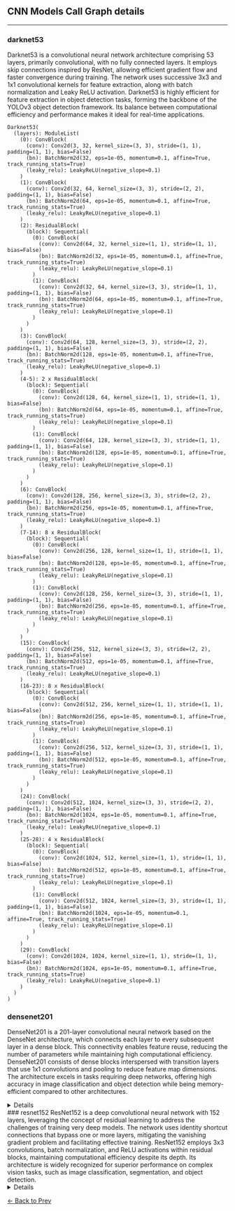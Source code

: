 ## CNN Models Call Graph details
---
### darknet53
Darknet53 is a convolutional neural network architecture comprising 53 layers, primarily convolutional, with no fully connected layers. It employs skip connections inspired by ResNet, allowing efficient gradient flow and faster convergence during training. The network uses successive 3x3 and 1x1 convolutional kernels for feature extraction, along with batch normalization and Leaky ReLU activation. Darknet53 is highly efficient for feature extraction in object detection tasks, forming the backbone of the YOLOv3 object detection framework. Its balance between computational efficiency and performance makes it ideal for real-time applications.


```
Darknet53(
  (layers): ModuleList(
    (0): ConvBlock(
      (conv): Conv2d(3, 32, kernel_size=(3, 3), stride=(1, 1), padding=(1, 1), bias=False)
      (bn): BatchNorm2d(32, eps=1e-05, momentum=0.1, affine=True, track_running_stats=True)
      (leaky_relu): LeakyReLU(negative_slope=0.1)
    )
    (1): ConvBlock(
      (conv): Conv2d(32, 64, kernel_size=(3, 3), stride=(2, 2), padding=(1, 1), bias=False)
      (bn): BatchNorm2d(64, eps=1e-05, momentum=0.1, affine=True, track_running_stats=True)
      (leaky_relu): LeakyReLU(negative_slope=0.1)
    )
    (2): ResidualBlock(
      (block): Sequential(
        (0): ConvBlock(
          (conv): Conv2d(64, 32, kernel_size=(1, 1), stride=(1, 1), bias=False)
          (bn): BatchNorm2d(32, eps=1e-05, momentum=0.1, affine=True, track_running_stats=True)
          (leaky_relu): LeakyReLU(negative_slope=0.1)
        )
        (1): ConvBlock(
          (conv): Conv2d(32, 64, kernel_size=(3, 3), stride=(1, 1), padding=(1, 1), bias=False)
          (bn): BatchNorm2d(64, eps=1e-05, momentum=0.1, affine=True, track_running_stats=True)
          (leaky_relu): LeakyReLU(negative_slope=0.1)
        )
      )
    )
    (3): ConvBlock(
      (conv): Conv2d(64, 128, kernel_size=(3, 3), stride=(2, 2), padding=(1, 1), bias=False)
      (bn): BatchNorm2d(128, eps=1e-05, momentum=0.1, affine=True, track_running_stats=True)
      (leaky_relu): LeakyReLU(negative_slope=0.1)
    )
    (4-5): 2 x ResidualBlock(
      (block): Sequential(
        (0): ConvBlock(
          (conv): Conv2d(128, 64, kernel_size=(1, 1), stride=(1, 1), bias=False)
          (bn): BatchNorm2d(64, eps=1e-05, momentum=0.1, affine=True, track_running_stats=True)
          (leaky_relu): LeakyReLU(negative_slope=0.1)
        )
        (1): ConvBlock(
          (conv): Conv2d(64, 128, kernel_size=(3, 3), stride=(1, 1), padding=(1, 1), bias=False)
          (bn): BatchNorm2d(128, eps=1e-05, momentum=0.1, affine=True, track_running_stats=True)
          (leaky_relu): LeakyReLU(negative_slope=0.1)
        )
      )
    )
    (6): ConvBlock(
      (conv): Conv2d(128, 256, kernel_size=(3, 3), stride=(2, 2), padding=(1, 1), bias=False)
      (bn): BatchNorm2d(256, eps=1e-05, momentum=0.1, affine=True, track_running_stats=True)
      (leaky_relu): LeakyReLU(negative_slope=0.1)
    )
    (7-14): 8 x ResidualBlock(
      (block): Sequential(
        (0): ConvBlock(
          (conv): Conv2d(256, 128, kernel_size=(1, 1), stride=(1, 1), bias=False)
          (bn): BatchNorm2d(128, eps=1e-05, momentum=0.1, affine=True, track_running_stats=True)
          (leaky_relu): LeakyReLU(negative_slope=0.1)
        )
        (1): ConvBlock(
          (conv): Conv2d(128, 256, kernel_size=(3, 3), stride=(1, 1), padding=(1, 1), bias=False)
          (bn): BatchNorm2d(256, eps=1e-05, momentum=0.1, affine=True, track_running_stats=True)
          (leaky_relu): LeakyReLU(negative_slope=0.1)
        )
      )
    )
    (15): ConvBlock(
      (conv): Conv2d(256, 512, kernel_size=(3, 3), stride=(2, 2), padding=(1, 1), bias=False)
      (bn): BatchNorm2d(512, eps=1e-05, momentum=0.1, affine=True, track_running_stats=True)
      (leaky_relu): LeakyReLU(negative_slope=0.1)
    )
    (16-23): 8 x ResidualBlock(
      (block): Sequential(
        (0): ConvBlock(
          (conv): Conv2d(512, 256, kernel_size=(1, 1), stride=(1, 1), bias=False)
          (bn): BatchNorm2d(256, eps=1e-05, momentum=0.1, affine=True, track_running_stats=True)
          (leaky_relu): LeakyReLU(negative_slope=0.1)
        )
        (1): ConvBlock(
          (conv): Conv2d(256, 512, kernel_size=(3, 3), stride=(1, 1), padding=(1, 1), bias=False)
          (bn): BatchNorm2d(512, eps=1e-05, momentum=0.1, affine=True, track_running_stats=True)
          (leaky_relu): LeakyReLU(negative_slope=0.1)
        )
      )
    )
    (24): ConvBlock(
      (conv): Conv2d(512, 1024, kernel_size=(3, 3), stride=(2, 2), padding=(1, 1), bias=False)
      (bn): BatchNorm2d(1024, eps=1e-05, momentum=0.1, affine=True, track_running_stats=True)
      (leaky_relu): LeakyReLU(negative_slope=0.1)
    )
    (25-28): 4 x ResidualBlock(
      (block): Sequential(
        (0): ConvBlock(
          (conv): Conv2d(1024, 512, kernel_size=(1, 1), stride=(1, 1), bias=False)
          (bn): BatchNorm2d(512, eps=1e-05, momentum=0.1, affine=True, track_running_stats=True)
          (leaky_relu): LeakyReLU(negative_slope=0.1)
        )
        (1): ConvBlock(
          (conv): Conv2d(512, 1024, kernel_size=(3, 3), stride=(1, 1), padding=(1, 1), bias=False)
          (bn): BatchNorm2d(1024, eps=1e-05, momentum=0.1, affine=True, track_running_stats=True)
          (leaky_relu): LeakyReLU(negative_slope=0.1)
        )
      )
    )
    (29): ConvBlock(
      (conv): Conv2d(1024, 1024, kernel_size=(1, 1), stride=(1, 1), bias=False)
      (bn): BatchNorm2d(1024, eps=1e-05, momentum=0.1, affine=True, track_running_stats=True)
      (leaky_relu): LeakyReLU(negative_slope=0.1)
    )
  )
)
```



### densenet201

DenseNet201 is a 201-layer convolutional neural network based on the DenseNet architecture, which connects each layer to every subsequent layer in a dense block. This connectivity enables feature reuse, reducing the number of parameters while maintaining high computational efficiency. DenseNet201 consists of dense blocks interspersed with transition layers that use 1x1 convolutions and pooling to reduce feature map dimensions. The architecture excels in tasks requiring deep networks, offering high accuracy in image classification and object detection while being memory-efficient compared to other architectures.
<details>

DenseNetCustom(
  (densenet): DenseNet(
    (features): Sequential(
      (conv0): Conv2d(3, 64, kernel_size=(7, 7), stride=(2, 2), padding=(3, 3), bias=False)
      (norm0): BatchNorm2d(64, eps=1e-05, momentum=0.1, affine=True, track_running_stats=True)
      (relu0): ReLU(inplace=True)
      (pool0): MaxPool2d(kernel_size=3, stride=2, padding=1, dilation=1, ceil_mode=False)
      (denseblock1): _DenseBlock(
        (denselayer1): _DenseLayer(
          (norm1): BatchNorm2d(64, eps=1e-05, momentum=0.1, affine=True, track_running_stats=True)
          (relu1): ReLU(inplace=True)
          (conv1): Conv2d(64, 128, kernel_size=(1, 1), stride=(1, 1), bias=False)
          (norm2): BatchNorm2d(128, eps=1e-05, momentum=0.1, affine=True, track_running_stats=True)
          (relu2): ReLU(inplace=True)
          (conv2): Conv2d(128, 32, kernel_size=(3, 3), stride=(1, 1), padding=(1, 1), bias=False)
        )
        (denselayer2): _DenseLayer(
          (norm1): BatchNorm2d(96, eps=1e-05, momentum=0.1, affine=True, track_running_stats=True)
          (relu1): ReLU(inplace=True)
          (conv1): Conv2d(96, 128, kernel_size=(1, 1), stride=(1, 1), bias=False)
          (norm2): BatchNorm2d(128, eps=1e-05, momentum=0.1, affine=True, track_running_stats=True)
          (relu2): ReLU(inplace=True)
          (conv2): Conv2d(128, 32, kernel_size=(3, 3), stride=(1, 1), padding=(1, 1), bias=False)
        )
        (denselayer3): _DenseLayer(
          (norm1): BatchNorm2d(128, eps=1e-05, momentum=0.1, affine=True, track_running_stats=True)
          (relu1): ReLU(inplace=True)
          (conv1): Conv2d(128, 128, kernel_size=(1, 1), stride=(1, 1), bias=False)
          (norm2): BatchNorm2d(128, eps=1e-05, momentum=0.1, affine=True, track_running_stats=True)
          (relu2): ReLU(inplace=True)
          (conv2): Conv2d(128, 32, kernel_size=(3, 3), stride=(1, 1), padding=(1, 1), bias=False)
        )
        (denselayer4): _DenseLayer(
          (norm1): BatchNorm2d(160, eps=1e-05, momentum=0.1, affine=True, track_running_stats=True)
          (relu1): ReLU(inplace=True)
          (conv1): Conv2d(160, 128, kernel_size=(1, 1), stride=(1, 1), bias=False)
          (norm2): BatchNorm2d(128, eps=1e-05, momentum=0.1, affine=True, track_running_stats=True)
          (relu2): ReLU(inplace=True)
          (conv2): Conv2d(128, 32, kernel_size=(3, 3), stride=(1, 1), padding=(1, 1), bias=False)
        )
        (denselayer5): _DenseLayer(
          (norm1): BatchNorm2d(192, eps=1e-05, momentum=0.1, affine=True, track_running_stats=True)
          (relu1): ReLU(inplace=True)
          (conv1): Conv2d(192, 128, kernel_size=(1, 1), stride=(1, 1), bias=False)
          (norm2): BatchNorm2d(128, eps=1e-05, momentum=0.1, affine=True, track_running_stats=True)
          (relu2): ReLU(inplace=True)
          (conv2): Conv2d(128, 32, kernel_size=(3, 3), stride=(1, 1), padding=(1, 1), bias=False)
        )
        (denselayer6): _DenseLayer(
          (norm1): BatchNorm2d(224, eps=1e-05, momentum=0.1, affine=True, track_running_stats=True)
          (relu1): ReLU(inplace=True)
          (conv1): Conv2d(224, 128, kernel_size=(1, 1), stride=(1, 1), bias=False)
          (norm2): BatchNorm2d(128, eps=1e-05, momentum=0.1, affine=True, track_running_stats=True)
          (relu2): ReLU(inplace=True)
          (conv2): Conv2d(128, 32, kernel_size=(3, 3), stride=(1, 1), padding=(1, 1), bias=False)
        )
      )
      (transition1): _Transition(
        (norm): BatchNorm2d(256, eps=1e-05, momentum=0.1, affine=True, track_running_stats=True)
        (relu): ReLU(inplace=True)
        (conv): Conv2d(256, 128, kernel_size=(1, 1), stride=(1, 1), bias=False)
        (pool): AvgPool2d(kernel_size=2, stride=2, padding=0)
      )
      (denseblock2): _DenseBlock(
        (denselayer1): _DenseLayer(
          (norm1): BatchNorm2d(128, eps=1e-05, momentum=0.1, affine=True, track_running_stats=True)
          (relu1): ReLU(inplace=True)
          (conv1): Conv2d(128, 128, kernel_size=(1, 1), stride=(1, 1), bias=False)
          (norm2): BatchNorm2d(128, eps=1e-05, momentum=0.1, affine=True, track_running_stats=True)
          (relu2): ReLU(inplace=True)
          (conv2): Conv2d(128, 32, kernel_size=(3, 3), stride=(1, 1), padding=(1, 1), bias=False)
        )
        (denselayer2): _DenseLayer(
          (norm1): BatchNorm2d(160, eps=1e-05, momentum=0.1, affine=True, track_running_stats=True)
          (relu1): ReLU(inplace=True)
          (conv1): Conv2d(160, 128, kernel_size=(1, 1), stride=(1, 1), bias=False)
          (norm2): BatchNorm2d(128, eps=1e-05, momentum=0.1, affine=True, track_running_stats=True)
          (relu2): ReLU(inplace=True)
          (conv2): Conv2d(128, 32, kernel_size=(3, 3), stride=(1, 1), padding=(1, 1), bias=False)
        )
        (denselayer3): _DenseLayer(
          (norm1): BatchNorm2d(192, eps=1e-05, momentum=0.1, affine=True, track_running_stats=True)
          (relu1): ReLU(inplace=True)
          (conv1): Conv2d(192, 128, kernel_size=(1, 1), stride=(1, 1), bias=False)
          (norm2): BatchNorm2d(128, eps=1e-05, momentum=0.1, affine=True, track_running_stats=True)
          (relu2): ReLU(inplace=True)
          (conv2): Conv2d(128, 32, kernel_size=(3, 3), stride=(1, 1), padding=(1, 1), bias=False)
        )
        (denselayer4): _DenseLayer(
          (norm1): BatchNorm2d(224, eps=1e-05, momentum=0.1, affine=True, track_running_stats=True)
          (relu1): ReLU(inplace=True)
          (conv1): Conv2d(224, 128, kernel_size=(1, 1), stride=(1, 1), bias=False)
          (norm2): BatchNorm2d(128, eps=1e-05, momentum=0.1, affine=True, track_running_stats=True)
          (relu2): ReLU(inplace=True)
          (conv2): Conv2d(128, 32, kernel_size=(3, 3), stride=(1, 1), padding=(1, 1), bias=False)
        )
        (denselayer5): _DenseLayer(
          (norm1): BatchNorm2d(256, eps=1e-05, momentum=0.1, affine=True, track_running_stats=True)
          (relu1): ReLU(inplace=True)
          (conv1): Conv2d(256, 128, kernel_size=(1, 1), stride=(1, 1), bias=False)
          (norm2): BatchNorm2d(128, eps=1e-05, momentum=0.1, affine=True, track_running_stats=True)
          (relu2): ReLU(inplace=True)
          (conv2): Conv2d(128, 32, kernel_size=(3, 3), stride=(1, 1), padding=(1, 1), bias=False)
        )
        (denselayer6): _DenseLayer(
          (norm1): BatchNorm2d(288, eps=1e-05, momentum=0.1, affine=True, track_running_stats=True)
          (relu1): ReLU(inplace=True)
          (conv1): Conv2d(288, 128, kernel_size=(1, 1), stride=(1, 1), bias=False)
          (norm2): BatchNorm2d(128, eps=1e-05, momentum=0.1, affine=True, track_running_stats=True)
          (relu2): ReLU(inplace=True)
          (conv2): Conv2d(128, 32, kernel_size=(3, 3), stride=(1, 1), padding=(1, 1), bias=False)
        )
        (denselayer7): _DenseLayer(
          (norm1): BatchNorm2d(320, eps=1e-05, momentum=0.1, affine=True, track_running_stats=True)
          (relu1): ReLU(inplace=True)
          (conv1): Conv2d(320, 128, kernel_size=(1, 1), stride=(1, 1), bias=False)
          (norm2): BatchNorm2d(128, eps=1e-05, momentum=0.1, affine=True, track_running_stats=True)
          (relu2): ReLU(inplace=True)
          (conv2): Conv2d(128, 32, kernel_size=(3, 3), stride=(1, 1), padding=(1, 1), bias=False)
        )
        (denselayer8): _DenseLayer(
          (norm1): BatchNorm2d(352, eps=1e-05, momentum=0.1, affine=True, track_running_stats=True)
          (relu1): ReLU(inplace=True)
          (conv1): Conv2d(352, 128, kernel_size=(1, 1), stride=(1, 1), bias=False)
          (norm2): BatchNorm2d(128, eps=1e-05, momentum=0.1, affine=True, track_running_stats=True)
          (relu2): ReLU(inplace=True)
          (conv2): Conv2d(128, 32, kernel_size=(3, 3), stride=(1, 1), padding=(1, 1), bias=False)
        )
        (denselayer9): _DenseLayer(
          (norm1): BatchNorm2d(384, eps=1e-05, momentum=0.1, affine=True, track_running_stats=True)
          (relu1): ReLU(inplace=True)
          (conv1): Conv2d(384, 128, kernel_size=(1, 1), stride=(1, 1), bias=False)
          (norm2): BatchNorm2d(128, eps=1e-05, momentum=0.1, affine=True, track_running_stats=True)
          (relu2): ReLU(inplace=True)
          (conv2): Conv2d(128, 32, kernel_size=(3, 3), stride=(1, 1), padding=(1, 1), bias=False)
        )
        (denselayer10): _DenseLayer(
          (norm1): BatchNorm2d(416, eps=1e-05, momentum=0.1, affine=True, track_running_stats=True)
          (relu1): ReLU(inplace=True)
          (conv1): Conv2d(416, 128, kernel_size=(1, 1), stride=(1, 1), bias=False)
          (norm2): BatchNorm2d(128, eps=1e-05, momentum=0.1, affine=True, track_running_stats=True)
          (relu2): ReLU(inplace=True)
          (conv2): Conv2d(128, 32, kernel_size=(3, 3), stride=(1, 1), padding=(1, 1), bias=False)
        )
        (denselayer11): _DenseLayer(
          (norm1): BatchNorm2d(448, eps=1e-05, momentum=0.1, affine=True, track_running_stats=True)
          (relu1): ReLU(inplace=True)
          (conv1): Conv2d(448, 128, kernel_size=(1, 1), stride=(1, 1), bias=False)
          (norm2): BatchNorm2d(128, eps=1e-05, momentum=0.1, affine=True, track_running_stats=True)
          (relu2): ReLU(inplace=True)
          (conv2): Conv2d(128, 32, kernel_size=(3, 3), stride=(1, 1), padding=(1, 1), bias=False)
        )
        (denselayer12): _DenseLayer(
          (norm1): BatchNorm2d(480, eps=1e-05, momentum=0.1, affine=True, track_running_stats=True)
          (relu1): ReLU(inplace=True)
          (conv1): Conv2d(480, 128, kernel_size=(1, 1), stride=(1, 1), bias=False)
          (norm2): BatchNorm2d(128, eps=1e-05, momentum=0.1, affine=True, track_running_stats=True)
          (relu2): ReLU(inplace=True)
          (conv2): Conv2d(128, 32, kernel_size=(3, 3), stride=(1, 1), padding=(1, 1), bias=False)
        )
      )
      (transition2): _Transition(
        (norm): BatchNorm2d(512, eps=1e-05, momentum=0.1, affine=True, track_running_stats=True)
        (relu): ReLU(inplace=True)
        (conv): Conv2d(512, 256, kernel_size=(1, 1), stride=(1, 1), bias=False)
        (pool): AvgPool2d(kernel_size=2, stride=2, padding=0)
      )
      (denseblock3): _DenseBlock(
        (denselayer1): _DenseLayer(
          (norm1): BatchNorm2d(256, eps=1e-05, momentum=0.1, affine=True, track_running_stats=True)
          (relu1): ReLU(inplace=True)
          (conv1): Conv2d(256, 128, kernel_size=(1, 1), stride=(1, 1), bias=False)
          (norm2): BatchNorm2d(128, eps=1e-05, momentum=0.1, affine=True, track_running_stats=True)
          (relu2): ReLU(inplace=True)
          (conv2): Conv2d(128, 32, kernel_size=(3, 3), stride=(1, 1), padding=(1, 1), bias=False)
        )
        (denselayer2): _DenseLayer(
          (norm1): BatchNorm2d(288, eps=1e-05, momentum=0.1, affine=True, track_running_stats=True)
          (relu1): ReLU(inplace=True)
          (conv1): Conv2d(288, 128, kernel_size=(1, 1), stride=(1, 1), bias=False)
          (norm2): BatchNorm2d(128, eps=1e-05, momentum=0.1, affine=True, track_running_stats=True)
          (relu2): ReLU(inplace=True)
          (conv2): Conv2d(128, 32, kernel_size=(3, 3), stride=(1, 1), padding=(1, 1), bias=False)
        )
        (denselayer3): _DenseLayer(
          (norm1): BatchNorm2d(320, eps=1e-05, momentum=0.1, affine=True, track_running_stats=True)
          (relu1): ReLU(inplace=True)
          (conv1): Conv2d(320, 128, kernel_size=(1, 1), stride=(1, 1), bias=False)
          (norm2): BatchNorm2d(128, eps=1e-05, momentum=0.1, affine=True, track_running_stats=True)
          (relu2): ReLU(inplace=True)
          (conv2): Conv2d(128, 32, kernel_size=(3, 3), stride=(1, 1), padding=(1, 1), bias=False)
        )
        (denselayer4): _DenseLayer(
          (norm1): BatchNorm2d(352, eps=1e-05, momentum=0.1, affine=True, track_running_stats=True)
          (relu1): ReLU(inplace=True)
          (conv1): Conv2d(352, 128, kernel_size=(1, 1), stride=(1, 1), bias=False)
          (norm2): BatchNorm2d(128, eps=1e-05, momentum=0.1, affine=True, track_running_stats=True)
          (relu2): ReLU(inplace=True)
          (conv2): Conv2d(128, 32, kernel_size=(3, 3), stride=(1, 1), padding=(1, 1), bias=False)
        )
        (denselayer5): _DenseLayer(
          (norm1): BatchNorm2d(384, eps=1e-05, momentum=0.1, affine=True, track_running_stats=True)
          (relu1): ReLU(inplace=True)
          (conv1): Conv2d(384, 128, kernel_size=(1, 1), stride=(1, 1), bias=False)
          (norm2): BatchNorm2d(128, eps=1e-05, momentum=0.1, affine=True, track_running_stats=True)
          (relu2): ReLU(inplace=True)
          (conv2): Conv2d(128, 32, kernel_size=(3, 3), stride=(1, 1), padding=(1, 1), bias=False)
        )
        (denselayer6): _DenseLayer(
          (norm1): BatchNorm2d(416, eps=1e-05, momentum=0.1, affine=True, track_running_stats=True)
          (relu1): ReLU(inplace=True)
          (conv1): Conv2d(416, 128, kernel_size=(1, 1), stride=(1, 1), bias=False)
          (norm2): BatchNorm2d(128, eps=1e-05, momentum=0.1, affine=True, track_running_stats=True)
          (relu2): ReLU(inplace=True)
          (conv2): Conv2d(128, 32, kernel_size=(3, 3), stride=(1, 1), padding=(1, 1), bias=False)
        )
        (denselayer7): _DenseLayer(
          (norm1): BatchNorm2d(448, eps=1e-05, momentum=0.1, affine=True, track_running_stats=True)
          (relu1): ReLU(inplace=True)
          (conv1): Conv2d(448, 128, kernel_size=(1, 1), stride=(1, 1), bias=False)
          (norm2): BatchNorm2d(128, eps=1e-05, momentum=0.1, affine=True, track_running_stats=True)
          (relu2): ReLU(inplace=True)
          (conv2): Conv2d(128, 32, kernel_size=(3, 3), stride=(1, 1), padding=(1, 1), bias=False)
        )
        (denselayer8): _DenseLayer(
          (norm1): BatchNorm2d(480, eps=1e-05, momentum=0.1, affine=True, track_running_stats=True)
          (relu1): ReLU(inplace=True)
          (conv1): Conv2d(480, 128, kernel_size=(1, 1), stride=(1, 1), bias=False)
          (norm2): BatchNorm2d(128, eps=1e-05, momentum=0.1, affine=True, track_running_stats=True)
          (relu2): ReLU(inplace=True)
          (conv2): Conv2d(128, 32, kernel_size=(3, 3), stride=(1, 1), padding=(1, 1), bias=False)
        )
        (denselayer9): _DenseLayer(
          (norm1): BatchNorm2d(512, eps=1e-05, momentum=0.1, affine=True, track_running_stats=True)
          (relu1): ReLU(inplace=True)
          (conv1): Conv2d(512, 128, kernel_size=(1, 1), stride=(1, 1), bias=False)
          (norm2): BatchNorm2d(128, eps=1e-05, momentum=0.1, affine=True, track_running_stats=True)
          (relu2): ReLU(inplace=True)
          (conv2): Conv2d(128, 32, kernel_size=(3, 3), stride=(1, 1), padding=(1, 1), bias=False)
        )
        (denselayer10): _DenseLayer(
          (norm1): BatchNorm2d(544, eps=1e-05, momentum=0.1, affine=True, track_running_stats=True)
          (relu1): ReLU(inplace=True)
          (conv1): Conv2d(544, 128, kernel_size=(1, 1), stride=(1, 1), bias=False)
          (norm2): BatchNorm2d(128, eps=1e-05, momentum=0.1, affine=True, track_running_stats=True)
          (relu2): ReLU(inplace=True)
          (conv2): Conv2d(128, 32, kernel_size=(3, 3), stride=(1, 1), padding=(1, 1), bias=False)
        )
        (denselayer11): _DenseLayer(
          (norm1): BatchNorm2d(576, eps=1e-05, momentum=0.1, affine=True, track_running_stats=True)
          (relu1): ReLU(inplace=True)
          (conv1): Conv2d(576, 128, kernel_size=(1, 1), stride=(1, 1), bias=False)
          (norm2): BatchNorm2d(128, eps=1e-05, momentum=0.1, affine=True, track_running_stats=True)
          (relu2): ReLU(inplace=True)
          (conv2): Conv2d(128, 32, kernel_size=(3, 3), stride=(1, 1), padding=(1, 1), bias=False)
        )
        (denselayer12): _DenseLayer(
          (norm1): BatchNorm2d(608, eps=1e-05, momentum=0.1, affine=True, track_running_stats=True)
          (relu1): ReLU(inplace=True)
          (conv1): Conv2d(608, 128, kernel_size=(1, 1), stride=(1, 1), bias=False)
          (norm2): BatchNorm2d(128, eps=1e-05, momentum=0.1, affine=True, track_running_stats=True)
          (relu2): ReLU(inplace=True)
          (conv2): Conv2d(128, 32, kernel_size=(3, 3), stride=(1, 1), padding=(1, 1), bias=False)
        )
        (denselayer13): _DenseLayer(
          (norm1): BatchNorm2d(640, eps=1e-05, momentum=0.1, affine=True, track_running_stats=True)
          (relu1): ReLU(inplace=True)
          (conv1): Conv2d(640, 128, kernel_size=(1, 1), stride=(1, 1), bias=False)
          (norm2): BatchNorm2d(128, eps=1e-05, momentum=0.1, affine=True, track_running_stats=True)
          (relu2): ReLU(inplace=True)
          (conv2): Conv2d(128, 32, kernel_size=(3, 3), stride=(1, 1), padding=(1, 1), bias=False)
        )
        (denselayer14): _DenseLayer(
          (norm1): BatchNorm2d(672, eps=1e-05, momentum=0.1, affine=True, track_running_stats=True)
          (relu1): ReLU(inplace=True)
          (conv1): Conv2d(672, 128, kernel_size=(1, 1), stride=(1, 1), bias=False)
          (norm2): BatchNorm2d(128, eps=1e-05, momentum=0.1, affine=True, track_running_stats=True)
          (relu2): ReLU(inplace=True)
          (conv2): Conv2d(128, 32, kernel_size=(3, 3), stride=(1, 1), padding=(1, 1), bias=False)
        )
        (denselayer15): _DenseLayer(
          (norm1): BatchNorm2d(704, eps=1e-05, momentum=0.1, affine=True, track_running_stats=True)
          (relu1): ReLU(inplace=True)
          (conv1): Conv2d(704, 128, kernel_size=(1, 1), stride=(1, 1), bias=False)
          (norm2): BatchNorm2d(128, eps=1e-05, momentum=0.1, affine=True, track_running_stats=True)
          (relu2): ReLU(inplace=True)
          (conv2): Conv2d(128, 32, kernel_size=(3, 3), stride=(1, 1), padding=(1, 1), bias=False)
        )
        (denselayer16): _DenseLayer(
          (norm1): BatchNorm2d(736, eps=1e-05, momentum=0.1, affine=True, track_running_stats=True)
          (relu1): ReLU(inplace=True)
          (conv1): Conv2d(736, 128, kernel_size=(1, 1), stride=(1, 1), bias=False)
          (norm2): BatchNorm2d(128, eps=1e-05, momentum=0.1, affine=True, track_running_stats=True)
          (relu2): ReLU(inplace=True)
          (conv2): Conv2d(128, 32, kernel_size=(3, 3), stride=(1, 1), padding=(1, 1), bias=False)
        )
        (denselayer17): _DenseLayer(
          (norm1): BatchNorm2d(768, eps=1e-05, momentum=0.1, affine=True, track_running_stats=True)
          (relu1): ReLU(inplace=True)
          (conv1): Conv2d(768, 128, kernel_size=(1, 1), stride=(1, 1), bias=False)
          (norm2): BatchNorm2d(128, eps=1e-05, momentum=0.1, affine=True, track_running_stats=True)
          (relu2): ReLU(inplace=True)
          (conv2): Conv2d(128, 32, kernel_size=(3, 3), stride=(1, 1), padding=(1, 1), bias=False)
        )
        (denselayer18): _DenseLayer(
          (norm1): BatchNorm2d(800, eps=1e-05, momentum=0.1, affine=True, track_running_stats=True)
          (relu1): ReLU(inplace=True)
          (conv1): Conv2d(800, 128, kernel_size=(1, 1), stride=(1, 1), bias=False)
          (norm2): BatchNorm2d(128, eps=1e-05, momentum=0.1, affine=True, track_running_stats=True)
          (relu2): ReLU(inplace=True)
          (conv2): Conv2d(128, 32, kernel_size=(3, 3), stride=(1, 1), padding=(1, 1), bias=False)
        )
        (denselayer19): _DenseLayer(
          (norm1): BatchNorm2d(832, eps=1e-05, momentum=0.1, affine=True, track_running_stats=True)
          (relu1): ReLU(inplace=True)
          (conv1): Conv2d(832, 128, kernel_size=(1, 1), stride=(1, 1), bias=False)
          (norm2): BatchNorm2d(128, eps=1e-05, momentum=0.1, affine=True, track_running_stats=True)
          (relu2): ReLU(inplace=True)
          (conv2): Conv2d(128, 32, kernel_size=(3, 3), stride=(1, 1), padding=(1, 1), bias=False)
        )
        (denselayer20): _DenseLayer(
          (norm1): BatchNorm2d(864, eps=1e-05, momentum=0.1, affine=True, track_running_stats=True)
          (relu1): ReLU(inplace=True)
          (conv1): Conv2d(864, 128, kernel_size=(1, 1), stride=(1, 1), bias=False)
          (norm2): BatchNorm2d(128, eps=1e-05, momentum=0.1, affine=True, track_running_stats=True)
          (relu2): ReLU(inplace=True)
          (conv2): Conv2d(128, 32, kernel_size=(3, 3), stride=(1, 1), padding=(1, 1), bias=False)
        )
        (denselayer21): _DenseLayer(
          (norm1): BatchNorm2d(896, eps=1e-05, momentum=0.1, affine=True, track_running_stats=True)
          (relu1): ReLU(inplace=True)
          (conv1): Conv2d(896, 128, kernel_size=(1, 1), stride=(1, 1), bias=False)
          (norm2): BatchNorm2d(128, eps=1e-05, momentum=0.1, affine=True, track_running_stats=True)
          (relu2): ReLU(inplace=True)
          (conv2): Conv2d(128, 32, kernel_size=(3, 3), stride=(1, 1), padding=(1, 1), bias=False)
        )
        (denselayer22): _DenseLayer(
          (norm1): BatchNorm2d(928, eps=1e-05, momentum=0.1, affine=True, track_running_stats=True)
          (relu1): ReLU(inplace=True)
          (conv1): Conv2d(928, 128, kernel_size=(1, 1), stride=(1, 1), bias=False)
          (norm2): BatchNorm2d(128, eps=1e-05, momentum=0.1, affine=True, track_running_stats=True)
          (relu2): ReLU(inplace=True)
          (conv2): Conv2d(128, 32, kernel_size=(3, 3), stride=(1, 1), padding=(1, 1), bias=False)
        )
        (denselayer23): _DenseLayer(
          (norm1): BatchNorm2d(960, eps=1e-05, momentum=0.1, affine=True, track_running_stats=True)
          (relu1): ReLU(inplace=True)
          (conv1): Conv2d(960, 128, kernel_size=(1, 1), stride=(1, 1), bias=False)
          (norm2): BatchNorm2d(128, eps=1e-05, momentum=0.1, affine=True, track_running_stats=True)
          (relu2): ReLU(inplace=True)
          (conv2): Conv2d(128, 32, kernel_size=(3, 3), stride=(1, 1), padding=(1, 1), bias=False)
        )
        (denselayer24): _DenseLayer(
          (norm1): BatchNorm2d(992, eps=1e-05, momentum=0.1, affine=True, track_running_stats=True)
          (relu1): ReLU(inplace=True)
          (conv1): Conv2d(992, 128, kernel_size=(1, 1), stride=(1, 1), bias=False)
          (norm2): BatchNorm2d(128, eps=1e-05, momentum=0.1, affine=True, track_running_stats=True)
          (relu2): ReLU(inplace=True)
          (conv2): Conv2d(128, 32, kernel_size=(3, 3), stride=(1, 1), padding=(1, 1), bias=False)
        )
      )
      (transition3): _Transition(
        (norm): BatchNorm2d(1024, eps=1e-05, momentum=0.1, affine=True, track_running_stats=True)
        (relu): ReLU(inplace=True)
        (conv): Conv2d(1024, 512, kernel_size=(1, 1), stride=(1, 1), bias=False)
        (pool): AvgPool2d(kernel_size=2, stride=2, padding=0)
      )
      (denseblock4): _DenseBlock(
        (denselayer1): _DenseLayer(
          (norm1): BatchNorm2d(512, eps=1e-05, momentum=0.1, affine=True, track_running_stats=True)
          (relu1): ReLU(inplace=True)
          (conv1): Conv2d(512, 128, kernel_size=(1, 1), stride=(1, 1), bias=False)
          (norm2): BatchNorm2d(128, eps=1e-05, momentum=0.1, affine=True, track_running_stats=True)
          (relu2): ReLU(inplace=True)
          (conv2): Conv2d(128, 32, kernel_size=(3, 3), stride=(1, 1), padding=(1, 1), bias=False)
        )
        (denselayer2): _DenseLayer(
          (norm1): BatchNorm2d(544, eps=1e-05, momentum=0.1, affine=True, track_running_stats=True)
          (relu1): ReLU(inplace=True)
          (conv1): Conv2d(544, 128, kernel_size=(1, 1), stride=(1, 1), bias=False)
          (norm2): BatchNorm2d(128, eps=1e-05, momentum=0.1, affine=True, track_running_stats=True)
          (relu2): ReLU(inplace=True)
          (conv2): Conv2d(128, 32, kernel_size=(3, 3), stride=(1, 1), padding=(1, 1), bias=False)
        )
        (denselayer3): _DenseLayer(
          (norm1): BatchNorm2d(576, eps=1e-05, momentum=0.1, affine=True, track_running_stats=True)
          (relu1): ReLU(inplace=True)
          (conv1): Conv2d(576, 128, kernel_size=(1, 1), stride=(1, 1), bias=False)
          (norm2): BatchNorm2d(128, eps=1e-05, momentum=0.1, affine=True, track_running_stats=True)
          (relu2): ReLU(inplace=True)
          (conv2): Conv2d(128, 32, kernel_size=(3, 3), stride=(1, 1), padding=(1, 1), bias=False)
        )
        (denselayer4): _DenseLayer(
          (norm1): BatchNorm2d(608, eps=1e-05, momentum=0.1, affine=True, track_running_stats=True)
          (relu1): ReLU(inplace=True)
          (conv1): Conv2d(608, 128, kernel_size=(1, 1), stride=(1, 1), bias=False)
          (norm2): BatchNorm2d(128, eps=1e-05, momentum=0.1, affine=True, track_running_stats=True)
          (relu2): ReLU(inplace=True)
          (conv2): Conv2d(128, 32, kernel_size=(3, 3), stride=(1, 1), padding=(1, 1), bias=False)
        )
        (denselayer5): _DenseLayer(
          (norm1): BatchNorm2d(640, eps=1e-05, momentum=0.1, affine=True, track_running_stats=True)
          (relu1): ReLU(inplace=True)
          (conv1): Conv2d(640, 128, kernel_size=(1, 1), stride=(1, 1), bias=False)
          (norm2): BatchNorm2d(128, eps=1e-05, momentum=0.1, affine=True, track_running_stats=True)
          (relu2): ReLU(inplace=True)
          (conv2): Conv2d(128, 32, kernel_size=(3, 3), stride=(1, 1), padding=(1, 1), bias=False)
        )
        (denselayer6): _DenseLayer(
          (norm1): BatchNorm2d(672, eps=1e-05, momentum=0.1, affine=True, track_running_stats=True)
          (relu1): ReLU(inplace=True)
          (conv1): Conv2d(672, 128, kernel_size=(1, 1), stride=(1, 1), bias=False)
          (norm2): BatchNorm2d(128, eps=1e-05, momentum=0.1, affine=True, track_running_stats=True)
          (relu2): ReLU(inplace=True)
          (conv2): Conv2d(128, 32, kernel_size=(3, 3), stride=(1, 1), padding=(1, 1), bias=False)
        )
        (denselayer7): _DenseLayer(
          (norm1): BatchNorm2d(704, eps=1e-05, momentum=0.1, affine=True, track_running_stats=True)
          (relu1): ReLU(inplace=True)
          (conv1): Conv2d(704, 128, kernel_size=(1, 1), stride=(1, 1), bias=False)
          (norm2): BatchNorm2d(128, eps=1e-05, momentum=0.1, affine=True, track_running_stats=True)
          (relu2): ReLU(inplace=True)
          (conv2): Conv2d(128, 32, kernel_size=(3, 3), stride=(1, 1), padding=(1, 1), bias=False)
        )
        (denselayer8): _DenseLayer(
          (norm1): BatchNorm2d(736, eps=1e-05, momentum=0.1, affine=True, track_running_stats=True)
          (relu1): ReLU(inplace=True)
          (conv1): Conv2d(736, 128, kernel_size=(1, 1), stride=(1, 1), bias=False)
          (norm2): BatchNorm2d(128, eps=1e-05, momentum=0.1, affine=True, track_running_stats=True)
          (relu2): ReLU(inplace=True)
          (conv2): Conv2d(128, 32, kernel_size=(3, 3), stride=(1, 1), padding=(1, 1), bias=False)
        )
        (denselayer9): _DenseLayer(
          (norm1): BatchNorm2d(768, eps=1e-05, momentum=0.1, affine=True, track_running_stats=True)
          (relu1): ReLU(inplace=True)
          (conv1): Conv2d(768, 128, kernel_size=(1, 1), stride=(1, 1), bias=False)
          (norm2): BatchNorm2d(128, eps=1e-05, momentum=0.1, affine=True, track_running_stats=True)
          (relu2): ReLU(inplace=True)
          (conv2): Conv2d(128, 32, kernel_size=(3, 3), stride=(1, 1), padding=(1, 1), bias=False)
        )
        (denselayer10): _DenseLayer(
          (norm1): BatchNorm2d(800, eps=1e-05, momentum=0.1, affine=True, track_running_stats=True)
          (relu1): ReLU(inplace=True)
          (conv1): Conv2d(800, 128, kernel_size=(1, 1), stride=(1, 1), bias=False)
          (norm2): BatchNorm2d(128, eps=1e-05, momentum=0.1, affine=True, track_running_stats=True)
          (relu2): ReLU(inplace=True)
          (conv2): Conv2d(128, 32, kernel_size=(3, 3), stride=(1, 1), padding=(1, 1), bias=False)
        )
        (denselayer11): _DenseLayer(
          (norm1): BatchNorm2d(832, eps=1e-05, momentum=0.1, affine=True, track_running_stats=True)
          (relu1): ReLU(inplace=True)
          (conv1): Conv2d(832, 128, kernel_size=(1, 1), stride=(1, 1), bias=False)
          (norm2): BatchNorm2d(128, eps=1e-05, momentum=0.1, affine=True, track_running_stats=True)
          (relu2): ReLU(inplace=True)
          (conv2): Conv2d(128, 32, kernel_size=(3, 3), stride=(1, 1), padding=(1, 1), bias=False)
        )
        (denselayer12): _DenseLayer(
          (norm1): BatchNorm2d(864, eps=1e-05, momentum=0.1, affine=True, track_running_stats=True)
          (relu1): ReLU(inplace=True)
          (conv1): Conv2d(864, 128, kernel_size=(1, 1), stride=(1, 1), bias=False)
          (norm2): BatchNorm2d(128, eps=1e-05, momentum=0.1, affine=True, track_running_stats=True)
          (relu2): ReLU(inplace=True)
          (conv2): Conv2d(128, 32, kernel_size=(3, 3), stride=(1, 1), padding=(1, 1), bias=False)
        )
        (denselayer13): _DenseLayer(
          (norm1): BatchNorm2d(896, eps=1e-05, momentum=0.1, affine=True, track_running_stats=True)
          (relu1): ReLU(inplace=True)
          (conv1): Conv2d(896, 128, kernel_size=(1, 1), stride=(1, 1), bias=False)
          (norm2): BatchNorm2d(128, eps=1e-05, momentum=0.1, affine=True, track_running_stats=True)
          (relu2): ReLU(inplace=True)
          (conv2): Conv2d(128, 32, kernel_size=(3, 3), stride=(1, 1), padding=(1, 1), bias=False)
        )
        (denselayer14): _DenseLayer(
          (norm1): BatchNorm2d(928, eps=1e-05, momentum=0.1, affine=True, track_running_stats=True)
          (relu1): ReLU(inplace=True)
          (conv1): Conv2d(928, 128, kernel_size=(1, 1), stride=(1, 1), bias=False)
          (norm2): BatchNorm2d(128, eps=1e-05, momentum=0.1, affine=True, track_running_stats=True)
          (relu2): ReLU(inplace=True)
          (conv2): Conv2d(128, 32, kernel_size=(3, 3), stride=(1, 1), padding=(1, 1), bias=False)
        )
        (denselayer15): _DenseLayer(
          (norm1): BatchNorm2d(960, eps=1e-05, momentum=0.1, affine=True, track_running_stats=True)
          (relu1): ReLU(inplace=True)
          (conv1): Conv2d(960, 128, kernel_size=(1, 1), stride=(1, 1), bias=False)
          (norm2): BatchNorm2d(128, eps=1e-05, momentum=0.1, affine=True, track_running_stats=True)
          (relu2): ReLU(inplace=True)
          (conv2): Conv2d(128, 32, kernel_size=(3, 3), stride=(1, 1), padding=(1, 1), bias=False)
        )
        (denselayer16): _DenseLayer(
          (norm1): BatchNorm2d(992, eps=1e-05, momentum=0.1, affine=True, track_running_stats=True)
          (relu1): ReLU(inplace=True)
          (conv1): Conv2d(992, 128, kernel_size=(1, 1), stride=(1, 1), bias=False)
          (norm2): BatchNorm2d(128, eps=1e-05, momentum=0.1, affine=True, track_running_stats=True)
          (relu2): ReLU(inplace=True)
          (conv2): Conv2d(128, 32, kernel_size=(3, 3), stride=(1, 1), padding=(1, 1), bias=False)
        )
      )
      (norm5): BatchNorm2d(1024, eps=1e-05, momentum=0.1, affine=True, track_running_stats=True)
    )
    (classifier): Linear(in_features=1024, out_features=10, bias=True)
  )
)

</details>
### resnet152
ResNet152 is a deep convolutional neural network with 152 layers, leveraging the concept of residual learning to address the challenges of training very deep models. The network uses identity shortcut connections that bypass one or more layers, mitigating the vanishing gradient problem and facilitating effective training. ResNet152 employs 3x3 convolutions, batch normalization, and ReLU activations within residual blocks, maintaining computational efficiency despite its depth. Its architecture is widely recognized for superior performance on complex vision tasks, such as image classification, segmentation, and object detection. 

<details>
ResNet152Custom(
  (resnet): ResNet(
    (conv1): Conv2d(3, 64, kernel_size=(7, 7), stride=(2, 2), padding=(3, 3), bias=False)
    (bn1): BatchNorm2d(64, eps=1e-05, momentum=0.1, affine=True, track_running_stats=True)
    (relu): ReLU(inplace=True)
    (maxpool): MaxPool2d(kernel_size=3, stride=2, padding=1, dilation=1, ceil_mode=False)
    (layer1): Sequential(
      (0): Bottleneck(
        (conv1): Conv2d(64, 64, kernel_size=(1, 1), stride=(1, 1), bias=False)
        (bn1): BatchNorm2d(64, eps=1e-05, momentum=0.1, affine=True, track_running_stats=True)
        (conv2): Conv2d(64, 64, kernel_size=(3, 3), stride=(1, 1), padding=(1, 1), bias=False)
        (bn2): BatchNorm2d(64, eps=1e-05, momentum=0.1, affine=True, track_running_stats=True)
        (conv3): Conv2d(64, 256, kernel_size=(1, 1), stride=(1, 1), bias=False)
        (bn3): BatchNorm2d(256, eps=1e-05, momentum=0.1, affine=True, track_running_stats=True)
        (relu): ReLU(inplace=True)
        (downsample): Sequential(
          (0): Conv2d(64, 256, kernel_size=(1, 1), stride=(1, 1), bias=False)
          (1): BatchNorm2d(256, eps=1e-05, momentum=0.1, affine=True, track_running_stats=True)
        )
      )
      (1): Bottleneck(
        (conv1): Conv2d(256, 64, kernel_size=(1, 1), stride=(1, 1), bias=False)
        (bn1): BatchNorm2d(64, eps=1e-05, momentum=0.1, affine=True, track_running_stats=True)
        (conv2): Conv2d(64, 64, kernel_size=(3, 3), stride=(1, 1), padding=(1, 1), bias=False)
        (bn2): BatchNorm2d(64, eps=1e-05, momentum=0.1, affine=True, track_running_stats=True)
        (conv3): Conv2d(64, 256, kernel_size=(1, 1), stride=(1, 1), bias=False)
        (bn3): BatchNorm2d(256, eps=1e-05, momentum=0.1, affine=True, track_running_stats=True)
        (relu): ReLU(inplace=True)
      )
      (2): Bottleneck(
        (conv1): Conv2d(256, 64, kernel_size=(1, 1), stride=(1, 1), bias=False)
        (bn1): BatchNorm2d(64, eps=1e-05, momentum=0.1, affine=True, track_running_stats=True)
        (conv2): Conv2d(64, 64, kernel_size=(3, 3), stride=(1, 1), padding=(1, 1), bias=False)
        (bn2): BatchNorm2d(64, eps=1e-05, momentum=0.1, affine=True, track_running_stats=True)
        (conv3): Conv2d(64, 256, kernel_size=(1, 1), stride=(1, 1), bias=False)
        (bn3): BatchNorm2d(256, eps=1e-05, momentum=0.1, affine=True, track_running_stats=True)
        (relu): ReLU(inplace=True)
      )
    )
    (layer2): Sequential(
      (0): Bottleneck(
        (conv1): Conv2d(256, 128, kernel_size=(1, 1), stride=(1, 1), bias=False)
        (bn1): BatchNorm2d(128, eps=1e-05, momentum=0.1, affine=True, track_running_stats=True)
        (conv2): Conv2d(128, 128, kernel_size=(3, 3), stride=(2, 2), padding=(1, 1), bias=False)
        (bn2): BatchNorm2d(128, eps=1e-05, momentum=0.1, affine=True, track_running_stats=True)
        (conv3): Conv2d(128, 512, kernel_size=(1, 1), stride=(1, 1), bias=False)
        (bn3): BatchNorm2d(512, eps=1e-05, momentum=0.1, affine=True, track_running_stats=True)
        (relu): ReLU(inplace=True)
        (downsample): Sequential(
          (0): Conv2d(256, 512, kernel_size=(1, 1), stride=(2, 2), bias=False)
          (1): BatchNorm2d(512, eps=1e-05, momentum=0.1, affine=True, track_running_stats=True)
        )
      )
      (1): Bottleneck(
        (conv1): Conv2d(512, 128, kernel_size=(1, 1), stride=(1, 1), bias=False)
        (bn1): BatchNorm2d(128, eps=1e-05, momentum=0.1, affine=True, track_running_stats=True)
        (conv2): Conv2d(128, 128, kernel_size=(3, 3), stride=(1, 1), padding=(1, 1), bias=False)
        (bn2): BatchNorm2d(128, eps=1e-05, momentum=0.1, affine=True, track_running_stats=True)
        (conv3): Conv2d(128, 512, kernel_size=(1, 1), stride=(1, 1), bias=False)
        (bn3): BatchNorm2d(512, eps=1e-05, momentum=0.1, affine=True, track_running_stats=True)
        (relu): ReLU(inplace=True)
      )
      (2): Bottleneck(
        (conv1): Conv2d(512, 128, kernel_size=(1, 1), stride=(1, 1), bias=False)
        (bn1): BatchNorm2d(128, eps=1e-05, momentum=0.1, affine=True, track_running_stats=True)
        (conv2): Conv2d(128, 128, kernel_size=(3, 3), stride=(1, 1), padding=(1, 1), bias=False)
        (bn2): BatchNorm2d(128, eps=1e-05, momentum=0.1, affine=True, track_running_stats=True)
        (conv3): Conv2d(128, 512, kernel_size=(1, 1), stride=(1, 1), bias=False)
        (bn3): BatchNorm2d(512, eps=1e-05, momentum=0.1, affine=True, track_running_stats=True)
        (relu): ReLU(inplace=True)
      )
      (3): Bottleneck(
        (conv1): Conv2d(512, 128, kernel_size=(1, 1), stride=(1, 1), bias=False)
        (bn1): BatchNorm2d(128, eps=1e-05, momentum=0.1, affine=True, track_running_stats=True)
        (conv2): Conv2d(128, 128, kernel_size=(3, 3), stride=(1, 1), padding=(1, 1), bias=False)
        (bn2): BatchNorm2d(128, eps=1e-05, momentum=0.1, affine=True, track_running_stats=True)
        (conv3): Conv2d(128, 512, kernel_size=(1, 1), stride=(1, 1), bias=False)
        (bn3): BatchNorm2d(512, eps=1e-05, momentum=0.1, affine=True, track_running_stats=True)
        (relu): ReLU(inplace=True)
      )
      (4): Bottleneck(
        (conv1): Conv2d(512, 128, kernel_size=(1, 1), stride=(1, 1), bias=False)
        (bn1): BatchNorm2d(128, eps=1e-05, momentum=0.1, affine=True, track_running_stats=True)
        (conv2): Conv2d(128, 128, kernel_size=(3, 3), stride=(1, 1), padding=(1, 1), bias=False)
        (bn2): BatchNorm2d(128, eps=1e-05, momentum=0.1, affine=True, track_running_stats=True)
        (conv3): Conv2d(128, 512, kernel_size=(1, 1), stride=(1, 1), bias=False)
        (bn3): BatchNorm2d(512, eps=1e-05, momentum=0.1, affine=True, track_running_stats=True)
        (relu): ReLU(inplace=True)
      )
      (5): Bottleneck(
        (conv1): Conv2d(512, 128, kernel_size=(1, 1), stride=(1, 1), bias=False)
        (bn1): BatchNorm2d(128, eps=1e-05, momentum=0.1, affine=True, track_running_stats=True)
        (conv2): Conv2d(128, 128, kernel_size=(3, 3), stride=(1, 1), padding=(1, 1), bias=False)
        (bn2): BatchNorm2d(128, eps=1e-05, momentum=0.1, affine=True, track_running_stats=True)
        (conv3): Conv2d(128, 512, kernel_size=(1, 1), stride=(1, 1), bias=False)
        (bn3): BatchNorm2d(512, eps=1e-05, momentum=0.1, affine=True, track_running_stats=True)
        (relu): ReLU(inplace=True)
      )
      (6): Bottleneck(
        (conv1): Conv2d(512, 128, kernel_size=(1, 1), stride=(1, 1), bias=False)
        (bn1): BatchNorm2d(128, eps=1e-05, momentum=0.1, affine=True, track_running_stats=True)
        (conv2): Conv2d(128, 128, kernel_size=(3, 3), stride=(1, 1), padding=(1, 1), bias=False)
        (bn2): BatchNorm2d(128, eps=1e-05, momentum=0.1, affine=True, track_running_stats=True)
        (conv3): Conv2d(128, 512, kernel_size=(1, 1), stride=(1, 1), bias=False)
        (bn3): BatchNorm2d(512, eps=1e-05, momentum=0.1, affine=True, track_running_stats=True)
        (relu): ReLU(inplace=True)
      )
      (7): Bottleneck(
        (conv1): Conv2d(512, 128, kernel_size=(1, 1), stride=(1, 1), bias=False)
        (bn1): BatchNorm2d(128, eps=1e-05, momentum=0.1, affine=True, track_running_stats=True)
        (conv2): Conv2d(128, 128, kernel_size=(3, 3), stride=(1, 1), padding=(1, 1), bias=False)
        (bn2): BatchNorm2d(128, eps=1e-05, momentum=0.1, affine=True, track_running_stats=True)
        (conv3): Conv2d(128, 512, kernel_size=(1, 1), stride=(1, 1), bias=False)
        (bn3): BatchNorm2d(512, eps=1e-05, momentum=0.1, affine=True, track_running_stats=True)
        (relu): ReLU(inplace=True)
      )
    )
    (layer3): Sequential(
      (0): Bottleneck(
        (conv1): Conv2d(512, 256, kernel_size=(1, 1), stride=(1, 1), bias=False)
        (bn1): BatchNorm2d(256, eps=1e-05, momentum=0.1, affine=True, track_running_stats=True)
        (conv2): Conv2d(256, 256, kernel_size=(3, 3), stride=(2, 2), padding=(1, 1), bias=False)
        (bn2): BatchNorm2d(256, eps=1e-05, momentum=0.1, affine=True, track_running_stats=True)
        (conv3): Conv2d(256, 1024, kernel_size=(1, 1), stride=(1, 1), bias=False)
        (bn3): BatchNorm2d(1024, eps=1e-05, momentum=0.1, affine=True, track_running_stats=True)
        (relu): ReLU(inplace=True)
        (downsample): Sequential(
          (0): Conv2d(512, 1024, kernel_size=(1, 1), stride=(2, 2), bias=False)
          (1): BatchNorm2d(1024, eps=1e-05, momentum=0.1, affine=True, track_running_stats=True)
        )
      )
      (1): Bottleneck(
        (conv1): Conv2d(1024, 256, kernel_size=(1, 1), stride=(1, 1), bias=False)
        (bn1): BatchNorm2d(256, eps=1e-05, momentum=0.1, affine=True, track_running_stats=True)
        (conv2): Conv2d(256, 256, kernel_size=(3, 3), stride=(1, 1), padding=(1, 1), bias=False)
        (bn2): BatchNorm2d(256, eps=1e-05, momentum=0.1, affine=True, track_running_stats=True)
        (conv3): Conv2d(256, 1024, kernel_size=(1, 1), stride=(1, 1), bias=False)
        (bn3): BatchNorm2d(1024, eps=1e-05, momentum=0.1, affine=True, track_running_stats=True)
        (relu): ReLU(inplace=True)
      )
      (2): Bottleneck(
        (conv1): Conv2d(1024, 256, kernel_size=(1, 1), stride=(1, 1), bias=False)
        (bn1): BatchNorm2d(256, eps=1e-05, momentum=0.1, affine=True, track_running_stats=True)
        (conv2): Conv2d(256, 256, kernel_size=(3, 3), stride=(1, 1), padding=(1, 1), bias=False)
        (bn2): BatchNorm2d(256, eps=1e-05, momentum=0.1, affine=True, track_running_stats=True)
        (conv3): Conv2d(256, 1024, kernel_size=(1, 1), stride=(1, 1), bias=False)
        (bn3): BatchNorm2d(1024, eps=1e-05, momentum=0.1, affine=True, track_running_stats=True)
        (relu): ReLU(inplace=True)
      )
      (3): Bottleneck(
        (conv1): Conv2d(1024, 256, kernel_size=(1, 1), stride=(1, 1), bias=False)
        (bn1): BatchNorm2d(256, eps=1e-05, momentum=0.1, affine=True, track_running_stats=True)
        (conv2): Conv2d(256, 256, kernel_size=(3, 3), stride=(1, 1), padding=(1, 1), bias=False)
        (bn2): BatchNorm2d(256, eps=1e-05, momentum=0.1, affine=True, track_running_stats=True)
        (conv3): Conv2d(256, 1024, kernel_size=(1, 1), stride=(1, 1), bias=False)
        (bn3): BatchNorm2d(1024, eps=1e-05, momentum=0.1, affine=True, track_running_stats=True)
        (relu): ReLU(inplace=True)
      )
      (4): Bottleneck(
        (conv1): Conv2d(1024, 256, kernel_size=(1, 1), stride=(1, 1), bias=False)
        (bn1): BatchNorm2d(256, eps=1e-05, momentum=0.1, affine=True, track_running_stats=True)
        (conv2): Conv2d(256, 256, kernel_size=(3, 3), stride=(1, 1), padding=(1, 1), bias=False)
        (bn2): BatchNorm2d(256, eps=1e-05, momentum=0.1, affine=True, track_running_stats=True)
        (conv3): Conv2d(256, 1024, kernel_size=(1, 1), stride=(1, 1), bias=False)
        (bn3): BatchNorm2d(1024, eps=1e-05, momentum=0.1, affine=True, track_running_stats=True)
        (relu): ReLU(inplace=True)
      )
      (5): Bottleneck(
        (conv1): Conv2d(1024, 256, kernel_size=(1, 1), stride=(1, 1), bias=False)
        (bn1): BatchNorm2d(256, eps=1e-05, momentum=0.1, affine=True, track_running_stats=True)
        (conv2): Conv2d(256, 256, kernel_size=(3, 3), stride=(1, 1), padding=(1, 1), bias=False)
        (bn2): BatchNorm2d(256, eps=1e-05, momentum=0.1, affine=True, track_running_stats=True)
        (conv3): Conv2d(256, 1024, kernel_size=(1, 1), stride=(1, 1), bias=False)
        (bn3): BatchNorm2d(1024, eps=1e-05, momentum=0.1, affine=True, track_running_stats=True)
        (relu): ReLU(inplace=True)
      )
      (6): Bottleneck(
        (conv1): Conv2d(1024, 256, kernel_size=(1, 1), stride=(1, 1), bias=False)
        (bn1): BatchNorm2d(256, eps=1e-05, momentum=0.1, affine=True, track_running_stats=True)
        (conv2): Conv2d(256, 256, kernel_size=(3, 3), stride=(1, 1), padding=(1, 1), bias=False)
        (bn2): BatchNorm2d(256, eps=1e-05, momentum=0.1, affine=True, track_running_stats=True)
        (conv3): Conv2d(256, 1024, kernel_size=(1, 1), stride=(1, 1), bias=False)
        (bn3): BatchNorm2d(1024, eps=1e-05, momentum=0.1, affine=True, track_running_stats=True)
        (relu): ReLU(inplace=True)
      )
      (7): Bottleneck(
        (conv1): Conv2d(1024, 256, kernel_size=(1, 1), stride=(1, 1), bias=False)
        (bn1): BatchNorm2d(256, eps=1e-05, momentum=0.1, affine=True, track_running_stats=True)
        (conv2): Conv2d(256, 256, kernel_size=(3, 3), stride=(1, 1), padding=(1, 1), bias=False)
        (bn2): BatchNorm2d(256, eps=1e-05, momentum=0.1, affine=True, track_running_stats=True)
        (conv3): Conv2d(256, 1024, kernel_size=(1, 1), stride=(1, 1), bias=False)
        (bn3): BatchNorm2d(1024, eps=1e-05, momentum=0.1, affine=True, track_running_stats=True)
        (relu): ReLU(inplace=True)
      )
      (8): Bottleneck(
        (conv1): Conv2d(1024, 256, kernel_size=(1, 1), stride=(1, 1), bias=False)
        (bn1): BatchNorm2d(256, eps=1e-05, momentum=0.1, affine=True, track_running_stats=True)
        (conv2): Conv2d(256, 256, kernel_size=(3, 3), stride=(1, 1), padding=(1, 1), bias=False)
        (bn2): BatchNorm2d(256, eps=1e-05, momentum=0.1, affine=True, track_running_stats=True)
        (conv3): Conv2d(256, 1024, kernel_size=(1, 1), stride=(1, 1), bias=False)
        (bn3): BatchNorm2d(1024, eps=1e-05, momentum=0.1, affine=True, track_running_stats=True)
        (relu): ReLU(inplace=True)
      )
      (9): Bottleneck(
        (conv1): Conv2d(1024, 256, kernel_size=(1, 1), stride=(1, 1), bias=False)
        (bn1): BatchNorm2d(256, eps=1e-05, momentum=0.1, affine=True, track_running_stats=True)
        (conv2): Conv2d(256, 256, kernel_size=(3, 3), stride=(1, 1), padding=(1, 1), bias=False)
        (bn2): BatchNorm2d(256, eps=1e-05, momentum=0.1, affine=True, track_running_stats=True)
        (conv3): Conv2d(256, 1024, kernel_size=(1, 1), stride=(1, 1), bias=False)
        (bn3): BatchNorm2d(1024, eps=1e-05, momentum=0.1, affine=True, track_running_stats=True)
        (relu): ReLU(inplace=True)
      )
      (10): Bottleneck(
        (conv1): Conv2d(1024, 256, kernel_size=(1, 1), stride=(1, 1), bias=False)
        (bn1): BatchNorm2d(256, eps=1e-05, momentum=0.1, affine=True, track_running_stats=True)
        (conv2): Conv2d(256, 256, kernel_size=(3, 3), stride=(1, 1), padding=(1, 1), bias=False)
        (bn2): BatchNorm2d(256, eps=1e-05, momentum=0.1, affine=True, track_running_stats=True)
        (conv3): Conv2d(256, 1024, kernel_size=(1, 1), stride=(1, 1), bias=False)
        (bn3): BatchNorm2d(1024, eps=1e-05, momentum=0.1, affine=True, track_running_stats=True)
        (relu): ReLU(inplace=True)
      )
      (11): Bottleneck(
        (conv1): Conv2d(1024, 256, kernel_size=(1, 1), stride=(1, 1), bias=False)
        (bn1): BatchNorm2d(256, eps=1e-05, momentum=0.1, affine=True, track_running_stats=True)
        (conv2): Conv2d(256, 256, kernel_size=(3, 3), stride=(1, 1), padding=(1, 1), bias=False)
        (bn2): BatchNorm2d(256, eps=1e-05, momentum=0.1, affine=True, track_running_stats=True)
        (conv3): Conv2d(256, 1024, kernel_size=(1, 1), stride=(1, 1), bias=False)
        (bn3): BatchNorm2d(1024, eps=1e-05, momentum=0.1, affine=True, track_running_stats=True)
        (relu): ReLU(inplace=True)
      )
      (12): Bottleneck(
        (conv1): Conv2d(1024, 256, kernel_size=(1, 1), stride=(1, 1), bias=False)
        (bn1): BatchNorm2d(256, eps=1e-05, momentum=0.1, affine=True, track_running_stats=True)
        (conv2): Conv2d(256, 256, kernel_size=(3, 3), stride=(1, 1), padding=(1, 1), bias=False)
        (bn2): BatchNorm2d(256, eps=1e-05, momentum=0.1, affine=True, track_running_stats=True)
        (conv3): Conv2d(256, 1024, kernel_size=(1, 1), stride=(1, 1), bias=False)
        (bn3): BatchNorm2d(1024, eps=1e-05, momentum=0.1, affine=True, track_running_stats=True)
        (relu): ReLU(inplace=True)
      )
      (13): Bottleneck(
        (conv1): Conv2d(1024, 256, kernel_size=(1, 1), stride=(1, 1), bias=False)
        (bn1): BatchNorm2d(256, eps=1e-05, momentum=0.1, affine=True, track_running_stats=True)
        (conv2): Conv2d(256, 256, kernel_size=(3, 3), stride=(1, 1), padding=(1, 1), bias=False)
        (bn2): BatchNorm2d(256, eps=1e-05, momentum=0.1, affine=True, track_running_stats=True)
        (conv3): Conv2d(256, 1024, kernel_size=(1, 1), stride=(1, 1), bias=False)
        (bn3): BatchNorm2d(1024, eps=1e-05, momentum=0.1, affine=True, track_running_stats=True)
        (relu): ReLU(inplace=True)
      )
      (14): Bottleneck(
        (conv1): Conv2d(1024, 256, kernel_size=(1, 1), stride=(1, 1), bias=False)
        (bn1): BatchNorm2d(256, eps=1e-05, momentum=0.1, affine=True, track_running_stats=True)
        (conv2): Conv2d(256, 256, kernel_size=(3, 3), stride=(1, 1), padding=(1, 1), bias=False)
        (bn2): BatchNorm2d(256, eps=1e-05, momentum=0.1, affine=True, track_running_stats=True)
        (conv3): Conv2d(256, 1024, kernel_size=(1, 1), stride=(1, 1), bias=False)
        (bn3): BatchNorm2d(1024, eps=1e-05, momentum=0.1, affine=True, track_running_stats=True)
        (relu): ReLU(inplace=True)
      )
      (15): Bottleneck(
        (conv1): Conv2d(1024, 256, kernel_size=(1, 1), stride=(1, 1), bias=False)
        (bn1): BatchNorm2d(256, eps=1e-05, momentum=0.1, affine=True, track_running_stats=True)
        (conv2): Conv2d(256, 256, kernel_size=(3, 3), stride=(1, 1), padding=(1, 1), bias=False)
        (bn2): BatchNorm2d(256, eps=1e-05, momentum=0.1, affine=True, track_running_stats=True)
        (conv3): Conv2d(256, 1024, kernel_size=(1, 1), stride=(1, 1), bias=False)
        (bn3): BatchNorm2d(1024, eps=1e-05, momentum=0.1, affine=True, track_running_stats=True)
        (relu): ReLU(inplace=True)
      )
      (16): Bottleneck(
        (conv1): Conv2d(1024, 256, kernel_size=(1, 1), stride=(1, 1), bias=False)
        (bn1): BatchNorm2d(256, eps=1e-05, momentum=0.1, affine=True, track_running_stats=True)
        (conv2): Conv2d(256, 256, kernel_size=(3, 3), stride=(1, 1), padding=(1, 1), bias=False)
        (bn2): BatchNorm2d(256, eps=1e-05, momentum=0.1, affine=True, track_running_stats=True)
        (conv3): Conv2d(256, 1024, kernel_size=(1, 1), stride=(1, 1), bias=False)
        (bn3): BatchNorm2d(1024, eps=1e-05, momentum=0.1, affine=True, track_running_stats=True)
        (relu): ReLU(inplace=True)
      )
      (17): Bottleneck(
        (conv1): Conv2d(1024, 256, kernel_size=(1, 1), stride=(1, 1), bias=False)
        (bn1): BatchNorm2d(256, eps=1e-05, momentum=0.1, affine=True, track_running_stats=True)
        (conv2): Conv2d(256, 256, kernel_size=(3, 3), stride=(1, 1), padding=(1, 1), bias=False)
        (bn2): BatchNorm2d(256, eps=1e-05, momentum=0.1, affine=True, track_running_stats=True)
        (conv3): Conv2d(256, 1024, kernel_size=(1, 1), stride=(1, 1), bias=False)
        (bn3): BatchNorm2d(1024, eps=1e-05, momentum=0.1, affine=True, track_running_stats=True)
        (relu): ReLU(inplace=True)
      )
      (18): Bottleneck(
        (conv1): Conv2d(1024, 256, kernel_size=(1, 1), stride=(1, 1), bias=False)
        (bn1): BatchNorm2d(256, eps=1e-05, momentum=0.1, affine=True, track_running_stats=True)
        (conv2): Conv2d(256, 256, kernel_size=(3, 3), stride=(1, 1), padding=(1, 1), bias=False)
        (bn2): BatchNorm2d(256, eps=1e-05, momentum=0.1, affine=True, track_running_stats=True)
        (conv3): Conv2d(256, 1024, kernel_size=(1, 1), stride=(1, 1), bias=False)
        (bn3): BatchNorm2d(1024, eps=1e-05, momentum=0.1, affine=True, track_running_stats=True)
        (relu): ReLU(inplace=True)
      )
      (19): Bottleneck(
        (conv1): Conv2d(1024, 256, kernel_size=(1, 1), stride=(1, 1), bias=False)
        (bn1): BatchNorm2d(256, eps=1e-05, momentum=0.1, affine=True, track_running_stats=True)
        (conv2): Conv2d(256, 256, kernel_size=(3, 3), stride=(1, 1), padding=(1, 1), bias=False)
        (bn2): BatchNorm2d(256, eps=1e-05, momentum=0.1, affine=True, track_running_stats=True)
        (conv3): Conv2d(256, 1024, kernel_size=(1, 1), stride=(1, 1), bias=False)
        (bn3): BatchNorm2d(1024, eps=1e-05, momentum=0.1, affine=True, track_running_stats=True)
        (relu): ReLU(inplace=True)
      )
      (20): Bottleneck(
        (conv1): Conv2d(1024, 256, kernel_size=(1, 1), stride=(1, 1), bias=False)
        (bn1): BatchNorm2d(256, eps=1e-05, momentum=0.1, affine=True, track_running_stats=True)
        (conv2): Conv2d(256, 256, kernel_size=(3, 3), stride=(1, 1), padding=(1, 1), bias=False)
        (bn2): BatchNorm2d(256, eps=1e-05, momentum=0.1, affine=True, track_running_stats=True)
        (conv3): Conv2d(256, 1024, kernel_size=(1, 1), stride=(1, 1), bias=False)
        (bn3): BatchNorm2d(1024, eps=1e-05, momentum=0.1, affine=True, track_running_stats=True)
        (relu): ReLU(inplace=True)
      )
      (21): Bottleneck(
        (conv1): Conv2d(1024, 256, kernel_size=(1, 1), stride=(1, 1), bias=False)
        (bn1): BatchNorm2d(256, eps=1e-05, momentum=0.1, affine=True, track_running_stats=True)
        (conv2): Conv2d(256, 256, kernel_size=(3, 3), stride=(1, 1), padding=(1, 1), bias=False)
        (bn2): BatchNorm2d(256, eps=1e-05, momentum=0.1, affine=True, track_running_stats=True)
        (conv3): Conv2d(256, 1024, kernel_size=(1, 1), stride=(1, 1), bias=False)
        (bn3): BatchNorm2d(1024, eps=1e-05, momentum=0.1, affine=True, track_running_stats=True)
        (relu): ReLU(inplace=True)
      )
      (22): Bottleneck(
        (conv1): Conv2d(1024, 256, kernel_size=(1, 1), stride=(1, 1), bias=False)
        (bn1): BatchNorm2d(256, eps=1e-05, momentum=0.1, affine=True, track_running_stats=True)
        (conv2): Conv2d(256, 256, kernel_size=(3, 3), stride=(1, 1), padding=(1, 1), bias=False)
        (bn2): BatchNorm2d(256, eps=1e-05, momentum=0.1, affine=True, track_running_stats=True)
        (conv3): Conv2d(256, 1024, kernel_size=(1, 1), stride=(1, 1), bias=False)
        (bn3): BatchNorm2d(1024, eps=1e-05, momentum=0.1, affine=True, track_running_stats=True)
        (relu): ReLU(inplace=True)
      )
      (23): Bottleneck(
        (conv1): Conv2d(1024, 256, kernel_size=(1, 1), stride=(1, 1), bias=False)
        (bn1): BatchNorm2d(256, eps=1e-05, momentum=0.1, affine=True, track_running_stats=True)
        (conv2): Conv2d(256, 256, kernel_size=(3, 3), stride=(1, 1), padding=(1, 1), bias=False)
        (bn2): BatchNorm2d(256, eps=1e-05, momentum=0.1, affine=True, track_running_stats=True)
        (conv3): Conv2d(256, 1024, kernel_size=(1, 1), stride=(1, 1), bias=False)
        (bn3): BatchNorm2d(1024, eps=1e-05, momentum=0.1, affine=True, track_running_stats=True)
        (relu): ReLU(inplace=True)
      )
      (24): Bottleneck(
        (conv1): Conv2d(1024, 256, kernel_size=(1, 1), stride=(1, 1), bias=False)
        (bn1): BatchNorm2d(256, eps=1e-05, momentum=0.1, affine=True, track_running_stats=True)
        (conv2): Conv2d(256, 256, kernel_size=(3, 3), stride=(1, 1), padding=(1, 1), bias=False)
        (bn2): BatchNorm2d(256, eps=1e-05, momentum=0.1, affine=True, track_running_stats=True)
        (conv3): Conv2d(256, 1024, kernel_size=(1, 1), stride=(1, 1), bias=False)
        (bn3): BatchNorm2d(1024, eps=1e-05, momentum=0.1, affine=True, track_running_stats=True)
        (relu): ReLU(inplace=True)
      )
      (25): Bottleneck(
        (conv1): Conv2d(1024, 256, kernel_size=(1, 1), stride=(1, 1), bias=False)
        (bn1): BatchNorm2d(256, eps=1e-05, momentum=0.1, affine=True, track_running_stats=True)
        (conv2): Conv2d(256, 256, kernel_size=(3, 3), stride=(1, 1), padding=(1, 1), bias=False)
        (bn2): BatchNorm2d(256, eps=1e-05, momentum=0.1, affine=True, track_running_stats=True)
        (conv3): Conv2d(256, 1024, kernel_size=(1, 1), stride=(1, 1), bias=False)
        (bn3): BatchNorm2d(1024, eps=1e-05, momentum=0.1, affine=True, track_running_stats=True)
        (relu): ReLU(inplace=True)
      )
      (26): Bottleneck(
        (conv1): Conv2d(1024, 256, kernel_size=(1, 1), stride=(1, 1), bias=False)
        (bn1): BatchNorm2d(256, eps=1e-05, momentum=0.1, affine=True, track_running_stats=True)
        (conv2): Conv2d(256, 256, kernel_size=(3, 3), stride=(1, 1), padding=(1, 1), bias=False)
        (bn2): BatchNorm2d(256, eps=1e-05, momentum=0.1, affine=True, track_running_stats=True)
        (conv3): Conv2d(256, 1024, kernel_size=(1, 1), stride=(1, 1), bias=False)
        (bn3): BatchNorm2d(1024, eps=1e-05, momentum=0.1, affine=True, track_running_stats=True)
        (relu): ReLU(inplace=True)
      )
      (27): Bottleneck(
        (conv1): Conv2d(1024, 256, kernel_size=(1, 1), stride=(1, 1), bias=False)
        (bn1): BatchNorm2d(256, eps=1e-05, momentum=0.1, affine=True, track_running_stats=True)
        (conv2): Conv2d(256, 256, kernel_size=(3, 3), stride=(1, 1), padding=(1, 1), bias=False)
        (bn2): BatchNorm2d(256, eps=1e-05, momentum=0.1, affine=True, track_running_stats=True)
        (conv3): Conv2d(256, 1024, kernel_size=(1, 1), stride=(1, 1), bias=False)
        (bn3): BatchNorm2d(1024, eps=1e-05, momentum=0.1, affine=True, track_running_stats=True)
        (relu): ReLU(inplace=True)
      )
      (28): Bottleneck(
        (conv1): Conv2d(1024, 256, kernel_size=(1, 1), stride=(1, 1), bias=False)
        (bn1): BatchNorm2d(256, eps=1e-05, momentum=0.1, affine=True, track_running_stats=True)
        (conv2): Conv2d(256, 256, kernel_size=(3, 3), stride=(1, 1), padding=(1, 1), bias=False)
        (bn2): BatchNorm2d(256, eps=1e-05, momentum=0.1, affine=True, track_running_stats=True)
        (conv3): Conv2d(256, 1024, kernel_size=(1, 1), stride=(1, 1), bias=False)
        (bn3): BatchNorm2d(1024, eps=1e-05, momentum=0.1, affine=True, track_running_stats=True)
        (relu): ReLU(inplace=True)
      )
      (29): Bottleneck(
        (conv1): Conv2d(1024, 256, kernel_size=(1, 1), stride=(1, 1), bias=False)
        (bn1): BatchNorm2d(256, eps=1e-05, momentum=0.1, affine=True, track_running_stats=True)
        (conv2): Conv2d(256, 256, kernel_size=(3, 3), stride=(1, 1), padding=(1, 1), bias=False)
        (bn2): BatchNorm2d(256, eps=1e-05, momentum=0.1, affine=True, track_running_stats=True)
        (conv3): Conv2d(256, 1024, kernel_size=(1, 1), stride=(1, 1), bias=False)
        (bn3): BatchNorm2d(1024, eps=1e-05, momentum=0.1, affine=True, track_running_stats=True)
        (relu): ReLU(inplace=True)
      )
      (30): Bottleneck(
        (conv1): Conv2d(1024, 256, kernel_size=(1, 1), stride=(1, 1), bias=False)
        (bn1): BatchNorm2d(256, eps=1e-05, momentum=0.1, affine=True, track_running_stats=True)
        (conv2): Conv2d(256, 256, kernel_size=(3, 3), stride=(1, 1), padding=(1, 1), bias=False)
        (bn2): BatchNorm2d(256, eps=1e-05, momentum=0.1, affine=True, track_running_stats=True)
        (conv3): Conv2d(256, 1024, kernel_size=(1, 1), stride=(1, 1), bias=False)
        (bn3): BatchNorm2d(1024, eps=1e-05, momentum=0.1, affine=True, track_running_stats=True)
        (relu): ReLU(inplace=True)
      )
      (31): Bottleneck(
        (conv1): Conv2d(1024, 256, kernel_size=(1, 1), stride=(1, 1), bias=False)
        (bn1): BatchNorm2d(256, eps=1e-05, momentum=0.1, affine=True, track_running_stats=True)
        (conv2): Conv2d(256, 256, kernel_size=(3, 3), stride=(1, 1), padding=(1, 1), bias=False)
        (bn2): BatchNorm2d(256, eps=1e-05, momentum=0.1, affine=True, track_running_stats=True)
        (conv3): Conv2d(256, 1024, kernel_size=(1, 1), stride=(1, 1), bias=False)
        (bn3): BatchNorm2d(1024, eps=1e-05, momentum=0.1, affine=True, track_running_stats=True)
        (relu): ReLU(inplace=True)
      )
      (32): Bottleneck(
        (conv1): Conv2d(1024, 256, kernel_size=(1, 1), stride=(1, 1), bias=False)
        (bn1): BatchNorm2d(256, eps=1e-05, momentum=0.1, affine=True, track_running_stats=True)
        (conv2): Conv2d(256, 256, kernel_size=(3, 3), stride=(1, 1), padding=(1, 1), bias=False)
        (bn2): BatchNorm2d(256, eps=1e-05, momentum=0.1, affine=True, track_running_stats=True)
        (conv3): Conv2d(256, 1024, kernel_size=(1, 1), stride=(1, 1), bias=False)
        (bn3): BatchNorm2d(1024, eps=1e-05, momentum=0.1, affine=True, track_running_stats=True)
        (relu): ReLU(inplace=True)
      )
      (33): Bottleneck(
        (conv1): Conv2d(1024, 256, kernel_size=(1, 1), stride=(1, 1), bias=False)
        (bn1): BatchNorm2d(256, eps=1e-05, momentum=0.1, affine=True, track_running_stats=True)
        (conv2): Conv2d(256, 256, kernel_size=(3, 3), stride=(1, 1), padding=(1, 1), bias=False)
        (bn2): BatchNorm2d(256, eps=1e-05, momentum=0.1, affine=True, track_running_stats=True)
        (conv3): Conv2d(256, 1024, kernel_size=(1, 1), stride=(1, 1), bias=False)
        (bn3): BatchNorm2d(1024, eps=1e-05, momentum=0.1, affine=True, track_running_stats=True)
        (relu): ReLU(inplace=True)
      )
      (34): Bottleneck(
        (conv1): Conv2d(1024, 256, kernel_size=(1, 1), stride=(1, 1), bias=False)
        (bn1): BatchNorm2d(256, eps=1e-05, momentum=0.1, affine=True, track_running_stats=True)
        (conv2): Conv2d(256, 256, kernel_size=(3, 3), stride=(1, 1), padding=(1, 1), bias=False)
        (bn2): BatchNorm2d(256, eps=1e-05, momentum=0.1, affine=True, track_running_stats=True)
        (conv3): Conv2d(256, 1024, kernel_size=(1, 1), stride=(1, 1), bias=False)
        (bn3): BatchNorm2d(1024, eps=1e-05, momentum=0.1, affine=True, track_running_stats=True)
        (relu): ReLU(inplace=True)
      )
      (35): Bottleneck(
        (conv1): Conv2d(1024, 256, kernel_size=(1, 1), stride=(1, 1), bias=False)
        (bn1): BatchNorm2d(256, eps=1e-05, momentum=0.1, affine=True, track_running_stats=True)
        (conv2): Conv2d(256, 256, kernel_size=(3, 3), stride=(1, 1), padding=(1, 1), bias=False)
        (bn2): BatchNorm2d(256, eps=1e-05, momentum=0.1, affine=True, track_running_stats=True)
        (conv3): Conv2d(256, 1024, kernel_size=(1, 1), stride=(1, 1), bias=False)
        (bn3): BatchNorm2d(1024, eps=1e-05, momentum=0.1, affine=True, track_running_stats=True)
        (relu): ReLU(inplace=True)
      )
    )
    (layer4): Sequential(
      (0): Bottleneck(
        (conv1): Conv2d(1024, 512, kernel_size=(1, 1), stride=(1, 1), bias=False)
        (bn1): BatchNorm2d(512, eps=1e-05, momentum=0.1, affine=True, track_running_stats=True)
        (conv2): Conv2d(512, 512, kernel_size=(3, 3), stride=(2, 2), padding=(1, 1), bias=False)
        (bn2): BatchNorm2d(512, eps=1e-05, momentum=0.1, affine=True, track_running_stats=True)
        (conv3): Conv2d(512, 2048, kernel_size=(1, 1), stride=(1, 1), bias=False)
        (bn3): BatchNorm2d(2048, eps=1e-05, momentum=0.1, affine=True, track_running_stats=True)
        (relu): ReLU(inplace=True)
        (downsample): Sequential(
          (0): Conv2d(1024, 2048, kernel_size=(1, 1), stride=(2, 2), bias=False)
          (1): BatchNorm2d(2048, eps=1e-05, momentum=0.1, affine=True, track_running_stats=True)
        )
      )
      (1): Bottleneck(
        (conv1): Conv2d(2048, 512, kernel_size=(1, 1), stride=(1, 1), bias=False)
        (bn1): BatchNorm2d(512, eps=1e-05, momentum=0.1, affine=True, track_running_stats=True)
        (conv2): Conv2d(512, 512, kernel_size=(3, 3), stride=(1, 1), padding=(1, 1), bias=False)
        (bn2): BatchNorm2d(512, eps=1e-05, momentum=0.1, affine=True, track_running_stats=True)
        (conv3): Conv2d(512, 2048, kernel_size=(1, 1), stride=(1, 1), bias=False)
        (bn3): BatchNorm2d(2048, eps=1e-05, momentum=0.1, affine=True, track_running_stats=True)
        (relu): ReLU(inplace=True)
      )
      (2): Bottleneck(
        (conv1): Conv2d(2048, 512, kernel_size=(1, 1), stride=(1, 1), bias=False)
        (bn1): BatchNorm2d(512, eps=1e-05, momentum=0.1, affine=True, track_running_stats=True)
        (conv2): Conv2d(512, 512, kernel_size=(3, 3), stride=(1, 1), padding=(1, 1), bias=False)
        (bn2): BatchNorm2d(512, eps=1e-05, momentum=0.1, affine=True, track_running_stats=True)
        (conv3): Conv2d(512, 2048, kernel_size=(1, 1), stride=(1, 1), bias=False)
        (bn3): BatchNorm2d(2048, eps=1e-05, momentum=0.1, affine=True, track_running_stats=True)
        (relu): ReLU(inplace=True)
      )
    )
    (avgpool): AdaptiveAvgPool2d(output_size=(1, 1))
    (fc): Linear(in_features=2048, out_features=10, bias=True)
  )
)
</details>

[← Back to Prev](darknetinstallation.md)